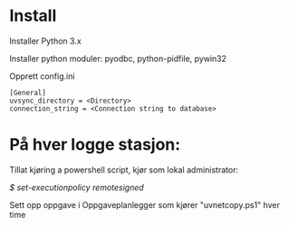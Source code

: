 # Install

Installer Python 3.x

Installer python moduler: pyodbc, python-pidfile, pywin32

Opprett config.ini

```
[General]
uvsync_directory = <Directory>
connection_string = <Connection string to database>
```

# På hver logge stasjon:

Tillat kjøring a powershell script, kjør som lokal administrator:

*$ set-executionpolicy remotesigned*

Sett opp oppgave i Oppgaveplanlegger som kjører "uvnetcopy.ps1" hver time